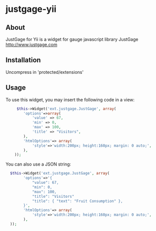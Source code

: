 justgage-yii
============

About
-----

JustGage for Yii is a widget for gauge javascript library JustGage http://www.justgage.com

Installation
------------

Uncompress in 'protected/extensions'

Usage
-----

To use this widget, you may insert the following code in a view:
```php
     $this->Widget('ext.justgage.JustGage', array(
        'options'=>array(
            'value' => 67, 
            'min' => 0,
            'max' => 100,
            'title' => "Visitors",
        ),
        'htmlOptions'=> array(
            'style'=>'width:200px; height:160px; margin: 0 auto;',
        ),
    ));
```

You can also use a JSON string:
```php
  $this->Widget('ext.justgage.JustGage', array(
        'options'=>'{
            "value": 67, 
            "min": 0,
            "max": 100,
            "title": "Visitors"
            "title": { "text": "Fruit Consumption" },
        }',
        'htmlOptions'=> array(
            'style'=>'width:200px; height:160px; margin: 0 auto;',
        ),
  ));
```



